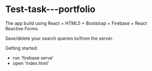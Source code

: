 # Test-task---portfolio
The app build using React + HTML5 + Bootstrap + Firebase + React Reactive Forms.

Save/delete your search queries to/from the server. 

Getting started:
  - run 'firebase serve'
  - open 'index.html'
